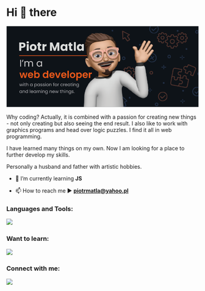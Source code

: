 <h1>Hi 👋 there</h1>

![MasterHead](https://github.com/piotrMatla/piotrMatla/blob/main/coverimgGH.png)

Why coding? Actually, it is combined with a passion for creating new things - not only creating but also seeing the end result. I also like to work with graphics programs and head over logic puzzles. I find it all in web programming.

I have learned many things on my own. Now I am looking for a place to further develop my skills.

Personally a husband and father with artistic hobbies.

- 🌱 I’m currently learning **JS**

- 📫 How to reach me ► **piotrmatla@yahoo.pl**

<h3 align="left">Languages and Tools:</h3>
<p>
  <a href="https://skillicons.dev">
    <img src="https://skillicons.dev/icons?i=css,html,js,git,github,vscode,ai,ps,xd&perline=10" style="max-width: 100%;"/>
  </a>
</p>

<h3 align="left">Want to learn:</h3>
<p>
  <a href="https://skillicons.dev">
    <img src="https://skillicons.dev/icons?i=ts,react,vue,nodejs,express,nextjs&perline=10" style="max-width: 100%;"/>
  </a>
</p>

<h3 align="left">Connect with me:</h3>
<p>
  <a href="https://linkedin.com/in/piotrmatla" target="blank")>
    <img src="https://skillicons.dev/icons?i=linkedin&perline=10" style="max-width: 100%;"/>
  </a>
</p>
